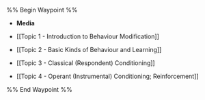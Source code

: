 %% Begin Waypoint %%
- **Media**

- [[Topic 1 - Introduction to Behaviour Modification]]
- [[Topic 2 - Basic Kinds of Behaviour and Learning]]
- [[Topic 3 - Classical (Respondent) Conditioning]]
- [[Topic 4 - Operant (Instrumental) Conditioning;  Reinforcement]]

%% End Waypoint %%